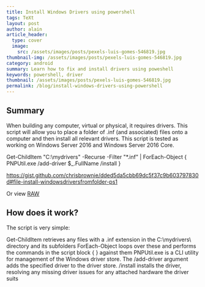 ```yaml
---
title: Install Windows Drivers using powershell
tags: TeXt
layout: post
author: alain
article_header:
  type: cover
  image:
    src: /assets/images/posts/pexels-luis-gomes-546819.jpg
thumbnail-img: /assets/images/posts/pexels-luis-gomes-546819.jpg
category: android
summary: Learn how to fix and install drivers using poweshell
keywords: powershell, driver
thumbnail: /assets/images/posts/pexels-luis-gomes-546819.jpg
permalink: /blog/install-windows-drivers-using-powershell
---
```


## Summary

When building any computer, virtual or physical, it requires drivers. This script will allow you to place a folder of .inf (and associated) files onto a computer and then install all relevant drivers. This script is tested as working on Windows Server 2016 and Windows Server 2016 Core.

Get-ChildItem "C:\mydrivers\" -Recurse -Filter "*.inf" |
ForEach-Object { PNPUtil.exe /add-driver $_.FullName /install }

https://gist.github.com/chrisbrownie/dded5da5cbb69dc5f37c9b603797830d#file-install-windowsdriversfromfolder-ps1

Or view [RAW](https://gist.github.com/chrisbrownie/dded5da5cbb69dc5f37c9b603797830d/raw/e3835f883e1b8611f50718a73cb6ffc29a5fc04f/Install-WindowsDriversFromFolder.ps1)
## How does it work?
The script is very simple:

Get-ChildItem retrieves any files with a .inf extension in the C:\mydrivers\ directory and its subfolders
ForEach-Object loops over these and performs the commands in the script block { } against them
PNPUtil.exe is a CLI utility for management of the Windows driver store. The /add-driver argument adds the specified driver to the driver store. /install installs the driver, resolving any missing driver issues for any attached hardware the driver suits
